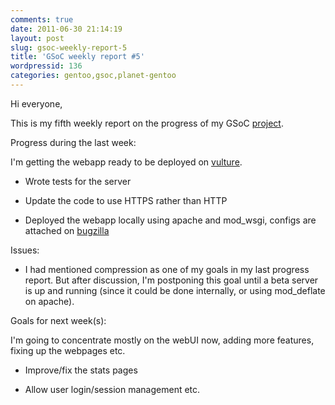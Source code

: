 ```yaml
---
comments: true
date: 2011-06-30 21:14:19
layout: post
slug: gsoc-weekly-report-5
title: 'GSoC weekly report #5'
wordpressid: 136
categories: gentoo,gsoc,planet-gentoo
---
```


Hi everyone,

This is my fifth weekly report on the progress of my GSoC [project](http://www.google-melange.com/gsoc/project/google/gsoc2011/vh4x0r/26001).

Progress during the last week:

I'm getting the webapp ready to be deployed on [vulture](http://soc.dev.gentoo.org).



	
  * Wrote tests for the server

	
  * Update the code to use HTTPS rather than HTTP

	
  * Deployed the webapp locally using apache and mod_wsgi, configs are attached on [bugzilla](http://bugs.gentoo.org/show_bug.cgi?id=369679)


Issues:

	
  * I had mentioned compression as one of my goals in my last progress report. But after discussion, I'm postponing this goal until a beta server is up and running (since it could be done internally, or using mod_deflate on apache).


Goals for next week(s):

I'm going to concentrate mostly on the webUI now, adding more features, fixing up the webpages etc.

	
  * Improve/fix the stats pages

	
  * Allow user login/session management etc.



